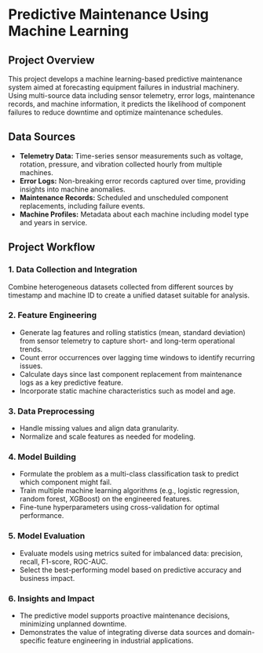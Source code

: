 # Predictive Maintenance Using Machine Learning

## Project Overview
This project develops a machine learning-based predictive maintenance system aimed at forecasting equipment failures in industrial machinery. Using multi-source data including sensor telemetry, error logs, maintenance records, and machine information, it predicts the likelihood of component failures to reduce downtime and optimize maintenance schedules.

## Data Sources
- **Telemetry Data:** Time-series sensor measurements such as voltage, rotation, pressure, and vibration collected hourly from multiple machines.
- **Error Logs:** Non-breaking error records captured over time, providing insights into machine anomalies.
- **Maintenance Records:** Scheduled and unscheduled component replacements, including failure events.
- **Machine Profiles:** Metadata about each machine including model type and years in service.

## Project Workflow

### 1. Data Collection and Integration
Combine heterogeneous datasets collected from different sources by timestamp and machine ID to create a unified dataset suitable for analysis.

### 2. Feature Engineering
- Generate lag features and rolling statistics (mean, standard deviation) from sensor telemetry to capture short- and long-term operational trends.
- Count error occurrences over lagging time windows to identify recurring issues.
- Calculate days since last component replacement from maintenance logs as a key predictive feature.
- Incorporate static machine characteristics such as model and age.

### 3. Data Preprocessing
- Handle missing values and align data granularity.
- Normalize and scale features as needed for modeling.

### 4. Model Building
- Formulate the problem as a multi-class classification task to predict which component might fail.
- Train multiple machine learning algorithms (e.g., logistic regression, random forest, XGBoost) on the engineered features.
- Fine-tune hyperparameters using cross-validation for optimal performance.

### 5. Model Evaluation
- Evaluate models using metrics suited for imbalanced data: precision, recall, F1-score, ROC-AUC.
- Select the best-performing model based on predictive accuracy and business impact.

### 6. Insights and Impact
- The predictive model supports proactive maintenance decisions, minimizing unplanned downtime.
- Demonstrates the value of integrating diverse data sources and domain-specific feature engineering in industrial applications.
